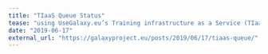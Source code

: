 ```yaml
---
title: "TIaaS Queue Status"
tease: "using UseGalaxy.eu’s Training infrastructure as a Service (TIaaS)."
date: "2019-06-17"
external_url: "https://galaxyproject.eu/posts/2019/06/17/tiaas-queue/"
---
```

